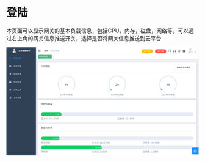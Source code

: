 # 登陆

本页面可以显示网关的基本负载信息，包括CPU，内存，磁盘，网络等，可以通过右上角的网关信息推送开关，选择是否将网关信息推送到云平台

![登录界面](/img/system_info.png)